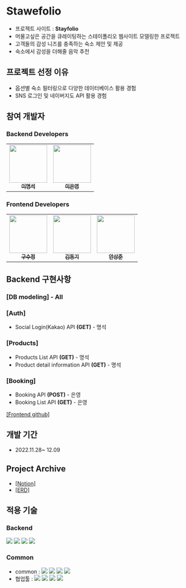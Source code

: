 # Stawefolio

- 프로젝트 사이트 : **Stayfolio**
- 머물고싶은 공간을 큐레이팅하는 스테이폴리오 웹사이트 모델링한 프로젝트
- 고객들의 감성 니즈를 충족하는 숙소 제안 및 제공
- 숙소에서 감성을 더해줄 음악 추천

## 프로젝트 선정 이유

- 옵션별 숙소 필터링으로 다양한 데이터베이스 활용 경험
- SNS 로그인 및 네이버지도 API 활용 경험

## 참여 개발자

### Backend Developers

<table>
  <tbody>
    <tr>
      <td align="center"><a href="https://github.com/myeongseoklee"><img src="https://avatars.githubusercontent.com/u/109528794?v=4" width="100px;" alt=""/><br /><sub><b>이명석</b></sub></a><br /></td>
      <td align="center"><a href="https://github.com/exnyxxng"><img src="https://avatars.githubusercontent.com/u/107943132?v=4" width="100px;" alt=""/><br /><sub><b>이은영</b></sub></a><br /></td>
     <tr/>
  </tbody>
</table>

### Frontend Developers

<table>
  <tbody>
    <tr>
      <td align="center"><a href="https://github.com/sujeong-dev"><img src="https://avatars.githubusercontent.com/u/112826154?v=4" width="100px;" alt=""/><br /><sub><b>구수정</b></sub></a><br /></td>
      <td align="center"><a href="https://github.com/Sing-DongKi"><img src="https://avatars.githubusercontent.com/u/112953746?v=4" width="100px;" alt=""/><br /><sub><b>김동기</b></sub></a><br /></td>
      <td align="center"><a href="https://github.com/Dave-ahn"><img src="https://avatars.githubusercontent.com/u/110475834?v=4" width="100px;" alt=""/><br /><sub><b>안상준</b></sub></a><br /></td>
     <tr/>
  </tbody>
</table>

## Backend 구현사항

### [DB modeling] - All

### [Auth]

- Social Login(Kakao) API **(GET)** - 명석

### [Products]

- Products List API **(GET)** - 명석
- Product detail information API **(GET)** - 명석

### [Booking]

- Booking API **(POST)** - 은영
- Booking List API **(GET)** - 은영

[[Frontend github]](https://github.com/wecode-bootcamp-korea/39-2nd-stawefolio-frontend)

## 개발 기간

- 2022.11.28~ 12.09

## Project Archive

- [[Notion]](https://stirring-cyclone-82f.notion.site/04eef3a312024a05bb1bb7742b7afe21)
- [[ERD]](https://dbdiagram.io/d/63849051c9abfc6111759884)

## 적용 기술

### Backend

<img src="https://img.shields.io/badge/javascript-F7DF1E?style=for-the-badge&logo=javascript&logoColor=white"/> <img src="https://img.shields.io/badge/node.js-339933?style=for-the-badge&logo=node.js&logoColor=white"/> <img src="https://img.shields.io/badge/express-000000?style=for-the-badge&logo=express&logoColor=white"/> <img src="https://img.shields.io/badge/mysql-4479A1?style=for-the-badge&logo=mysql&logoColor=white"/>

### Common

- common : <img src="https://img.shields.io/badge/Git-F05032?style=flat&logo=Git&logoColor=white"/> <img src="https://img.shields.io/badge/GitHub-181717?style=flat&logo=GitHub&logoColor=white"/> <img src="https://img.shields.io/badge/AWS-232F3E?style=flat&logo=AmazonAWS&logoColor=white"/> <img src="https://img.shields.io/badge/Prettier-F7B93E?style=flat&logo=prettier&logoColor=white"/>
- 협업툴 : <img src="https://img.shields.io/badge/Notion-000000?style=flat&logo=Notion&logoColor=white"/> <img src="https://img.shields.io/badge/Slack-4A154B?style=flat&logo=Slack&logoColor=white"/> <img src="https://img.shields.io/badge/Trello-0052CC?style=flat&logo=Trello&logoColor=white"/> <img src="https://img.shields.io/badge/PostMan-FF6C37?style=flat&logo=PostMan&logoColor=white"/>

